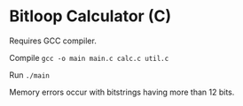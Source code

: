 # Bitloop Calculator (C)

Requires GCC compiler.

Compile
`gcc -o main main.c calc.c util.c`

Run
`./main`

Memory errors occur with bitstrings having more than 12 bits.